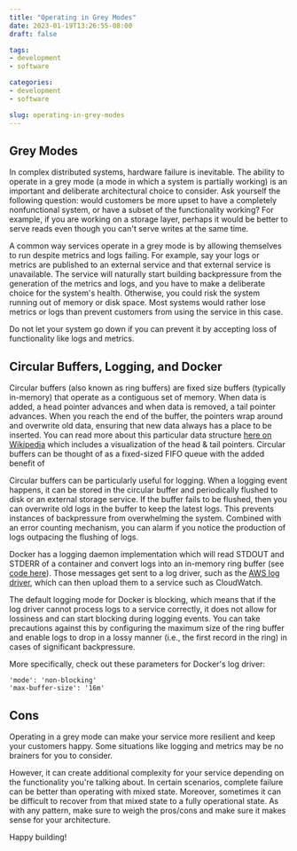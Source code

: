 ```yaml
---
title: "Operating in Grey Modes"
date: 2023-01-19T13:26:55-08:00
draft: false

tags:
- development
- software

categories:
- development
- software

slug: operating-in-grey-modes
---
```


## Grey Modes

In complex distributed systems, hardware failure is inevitable. The ability to operate in a grey mode (a mode in which a system is partially working) is an important and deliberate architectural choice to consider. Ask yourself the following question: would customers be more upset to have a completely nonfunctional system, or have a subset of the functionality working? For example, if you are working on a storage layer, perhaps it would be better to serve reads even though you can't serve writes at the same time.

A common way services operate in a grey mode is by allowing themselves to run despite metrics and logs failing. For example, say your logs or metrics are published to an external service and that external service is unavailable. The service will naturally start building backpressure from the generation of the metrics and logs, and you have to make a deliberate choice for the system's health. Otherwise, you could risk the system running out of memory or disk space. Most systems would rather lose metrics or logs than prevent customers from using the service in this case.

Do not let your system go down if you can prevent it by accepting loss of functionality like logs and metrics.

## Circular Buffers, Logging, and Docker

Circular buffers (also known as ring buffers) are fixed size buffers (typically in-memory) that operate as a contiguous set of memory. When data is added, a head pointer advances and when data is removed, a tail pointer advances. When you reach the end of the buffer, the pointers wrap around and overwrite old data, ensuring that new data always has a place to be inserted. You can read more about this particular data structure [here on Wikipedia](https://en.wikipedia.org/wiki/Circular_buffer) which includes a visualization of the head & tail pointers. Circular buffers can be thought of as a fixed-sized FIFO queue with the added benefit of 

Circular buffers can be particularly useful for logging. When a logging event happens, it can be stored in the circular buffer and periodically flushed to disk or an external storage service. If the buffer fails to be flushed, then you can overwrite old logs in the buffer to keep the latest logs. This prevents instances of backpressure from overwhelming the system. Combined with an error counting mechanism, you can alarm if you notice the production of logs outpacing the flushing of logs.

Docker has a logging daemon implementation which will read STDOUT and STDERR of a container and convert logs into an in-memory ring buffer (see [code here](https://github.com/moby/moby/blob/master/daemon/logger/ring.go)). Those messages get sent to a log driver, such as the [AWS log driver](https://github.com/moby/moby/blob/master/daemon/logger/awslogs/cloudwatchlogs.go), which can then upload them to a service such as CloudWatch.

The default logging mode for Docker is blocking, which means that if the log driver cannot process logs to a service correctly, it does not allow for lossiness and can start blocking during logging events. You can take precautions against this by configuring the maximum size of the ring buffer and enable logs to drop in a lossy manner (i.e., the first record in the ring) in cases of significant backpressure.

More specifically, check out these parameters for Docker's log driver:

```
'mode': 'non-blocking'
'max-buffer-size': '16m'
```

## Cons

Operating in a grey mode can make your service more resilient and keep your customers happy. Some situations like logging and metrics may be no brainers for you to consider.

However, it can create additional complexity for your service depending on the functionality you're talking about. In certain scenarios, complete failure can be better than operating with mixed state. Moreover, sometimes it can be difficult to recover from that mixed state to a fully operational state. As with any pattern, make sure to weigh the pros/cons and make sure it makes sense for your architecture.

Happy building!